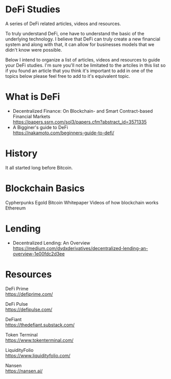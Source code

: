 # DeFi Studies
A series of DeFi related articles, videos and resources.

To truly understand DeFi, one have to understand the basic of the underlying technology. 
I believe that DeFi can truly create a new financial system and along with that, it can allow for businesses models that we didn't know were possible. 

Below I intend to organize a list of articles, videos and resources to guide your DeFi studies. I'm sure you'll not be limitated to the artciles in this list so if you found an article that you think it's important to add in one of the topics below please feel free to add to it's equivalent topic. 

# What is DeFi

- Decentralized Finance: On Blockchain- and Smart Contract-based Financial Markets  
  https://papers.ssrn.com/sol3/papers.cfm?abstract_id=3571335
- A Bigginer's guide to DeFi   
  https://nakamoto.com/beginners-guide-to-defi/


#  History
It all started long before Bitcoin.




# Blockchain Basics
Cypherpunks
Egold
Bitcoin Whitepaper
Videos of how blockchain works
Ethereum


# Lending 
- Decentralized Lending: An Overview   
https://medium.com/dydxderivatives/decentralized-lending-an-overview-1e00fdc2d3ee




# Resources

DeFi Prime   
https://defiprime.com/

DeFi Pulse   
https://defipulse.com/

DeFiant   
https://thedefiant.substack.com/

Token Terminal   
https://www.tokenterminal.com/

LiquidityFolio   
https://www.liquidityfolio.com/

Nansen  
https://nansen.ai/


